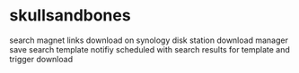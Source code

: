# skullsandbones

search magnet links
download on synology disk station download manager
save search template
notifiy scheduled with search results for template and trigger download


